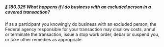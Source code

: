 ##### § 180.325 What happens if I do business with an excluded person in a covered transaction? #####

If as a participant you knowingly do business with an excluded person, the Federal agency responsible for your transaction may disallow costs, annul or terminate the transaction, issue a stop work order, debar or suspend you, or take other remedies as appropriate.